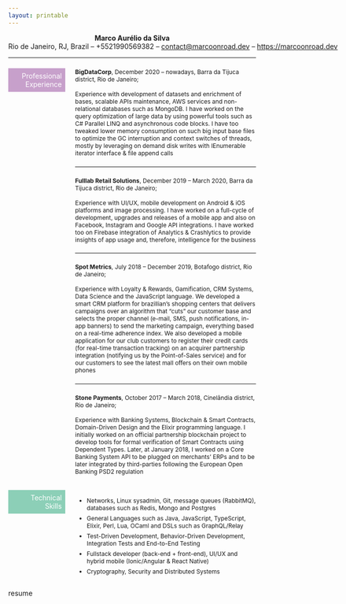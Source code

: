 ```yaml
---
layout: printable
---
```


<b style="" class="resume-candidate-name">Marco Aurélio da Silva</b>
<span class="resume-contact-info">
Rio de Janeiro, RJ, Brazil – +5521990569382 – <a href="mailto:contact@marcoonroad.dev">contact@marcoonroad.dev</a> – <a href="https://marcoonroad.dev">https://marcoonroad.dev</a>
</span>
<hr class="section-full-separator"/>

<div style="" class="resume-page">
    <div style="" class="resume-section">
        <div style="" class="resume-section-header">
            <span style="background-color: #c7a0cb;">Professional<br/>Experience</span>
        </div>
        <div style="" class="resume-section-separator"></div>
        <div style="" class="resume-section-content">
            <div style="width: 100%; display: flex; flex-direction: column; align-content: space-between;">
                <div style="" class="professional-experience-item">
                    <b>BigDataCorp</b>, December 2020 – nowadays, Barra da Tijuca district, Rio de Janeiro;
                    <br/><br/>
                    Experience with development of datasets and enrichment of bases, scalable APIs maintenance, AWS services and non-relational databases such as MongoDB. I have worked on the query optimization of large data by using powerful tools such as C# Parallel LINQ and asynchronous code blocks. I have too tweaked lower memory consumption on such big input base files to optimize the GC interruption and context switches of threads, mostly by leveraging on demand disk writes with IEnumerable iterator interface & file append calls
                </div>
                <hr class="professional-experience-separator"/>
                <div style="" class="professional-experience-item">
                    <b>Fulllab Retail Solutions</b>, December 2019 – March 2020, Barra da Tijuca district, Rio de Janeiro;
                    <br/><br/>
                    Experience with UI/UX, mobile development on Android & iOS platforms and image processing. I have worked on a full-cycle of development, upgrades and releases of a mobile app and also on Facebook, Instagram and Google API integrations. I have worked too on Firebase integration of Analytics & Crashlytics to provide insights of app usage and, therefore, intelligence for the business
                </div>
                <hr class="professional-experience-separator"/>
                <div style="" class="professional-experience-item">
                    <b>Spot Metrics</b>, July 2018 – December 2019, Botafogo district, Rio de Janeiro;
                    <br/><br/>
                    Experience with Loyalty & Rewards, Gamification, CRM Systems, Data Science and the JavaScript language. We developed a smart CRM platform for brazillian’s shopping centers that delivers campaigns over an algorithm that “cuts” our customer base and selects the proper channel (e-mail, SMS, push notifications, in-app banners) to send the marketing campaign, everything based on a real-time adherence index. We also developed a mobile application for our club customers to register their credit cards (for real-time transaction tracking) on an acquirer partnership integration (notifying us by the Point-of-Sales service) and for our customers to see the latest mall offers on their own mobile phones
                </div>
                <hr class="professional-experience-separator"/>
                <div style="" class="professional-experience-item">
                    <b>Stone Payments</b>, October 2017 – March 2018, Cinelândia district, Rio de Janeiro;
                    <br/><br/>
                    Experience with Banking Systems, Blockchain & Smart Contracts, Domain-Driven Design and the Elixir programming language. I initially worked on an official partnership blockchain project to develop tools for formal verification of Smart Contracts using Dependent Types. Later, at January 2018, I worked on a Core Banking System API to be plugged on merchants’ ERPs and to be later integrated by third-parties following the European Open Banking PSD2 regulation
                </div>
            </div>
        </div>
    </div>
    <div style="" class="resume-section-break"></div>
    <div style="" class="resume-section">
        <div style="" class="resume-section-header">
            <span style="background-color: #8ccfb7;">Technical<br/>Skills</span>
        </div>
        <div style="" class="resume-section-separator"></div>
        <div style="" class="resume-section-content">
            <ul class="tech-skill-list">
                <li class="tech-skill-item">
                    Networks, Linux sysadmin, Git, message queues (RabbitMQ), databases such as Redis, Mongo and Postgres
                </li>
                <li class="tech-skill-item">
                    General Languages such as Java, JavaScript, TypeScript, Elixir, Perl, Lua, OCaml and DSLs such as GraphQL/Relay
                </li>
                <li class="tech-skill-item">
                    Test-Driven Development, Behavior-Driven Development, Integration Tests and End-to-End Testing
                </li>
                <li class="tech-skill-item">
                    Fullstack developer (back-end + front-end), UI/UX and hybrid mobile (Ionic/Angular & React Native)
                </li>
                <li class="tech-skill-item">
                    Cryptography, Security and Distributed Systems
                </li>
            </ul>
        </div>
    </div>
</div>

<style>
    .tech-skill-item {
        padding-top: 0.25em;
        padding-bottom: 0.25em;
        font-size: 0.85em !important;
    }
    .tech-skill-item:first-of-type {
        padding-top: 0em;
    }
    .tech-skill-item:last-of-type {
        padding-bottom: 0em;
    }
    .resume-candidate-name {
        display: inline-block;
        width: 100%;
        text-align: right;
        font-weight: bold;
    }
    .force-align-right {
        width: 100%;
        text-align: right;
    }
    .force-align-left {
        width: 100%;
        text-align: left;
    }
    .resume-page {
        width: 100%;
        display: flex;
        flex-direction: column;
        flex-wrap: wrap;
        justify-content: flex-start;
        align-items: stretch;
        align-content: stretch;
    }
    .resume-section {
        width: 100%;
        display: flex;
        flex-direction: row;
        flex-wrap: nowrap;
        justify-content: flex-start;
        align-items: flex-start;
        align-content: flex-start;
    }
    .resume-section-break {
        height: 30px;
        width: 100%;
        display: flex;
    }
    .resume-section-header {
        width: 23%;
        text-align: right;
        display: flex;
        flex-direction: row;
        justify-content: flex-end;
    }
    .resume-section-header span {
        display: inline-block;
        color: white;
        text-align: right;
        padding: 0.5em;
        width: 100%;
    }
    .resume-section-separator {
        width: 4%;
        display: flex;
    }
    .resume-section-content {
        width: 73%;
        text-align: left;
        display: flex;
    }
    .professional-experience-item {
        padding-top: 0.5em;
        padding-bottom: 0.5em;
        font-size: 0.85em !important;
    }
    .professional-experience-item b, .professional-experience-item span {
        font-size: 1em !important;
    }
    .professional-experience-item:first-of-type {
        padding-top: 0em;
    }
    .professional-experience-item:last-of-type {
        padding-bottom: 0em;
    }
    .resume-candidate-name {
        display: inline-block;
        width: 100%;
        text-align: center;
        font-weight: bold;
    }
    .resume-contact-info {
        display: inline-block;
        width: 100%;
        text-align: center;
        font-weight: normal;
        font-size: 14px !important;
        white-space: nowrap;
    }
    .resume-contact-info a {
        font-size: 14px !important;
        font-weight: normal;
        display: inline-block;
    }
    .section-full-separator {
        width: 100%;
        display: block;
        margin-top: 1em;
        margin-bottom: 1.5em;
    }
    .professional-experience-separator {
        width: 100%;
        display: inline-block;
    }
</style>

<span class="printable-document-file-output-title">resume</span>
